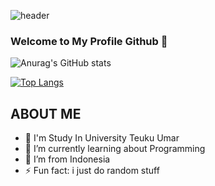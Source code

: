 ![header](https://user-images.githubusercontent.com/73381115/204138853-7e2a6e0c-9804-4224-a786-23eea0f4c26b.png)






### Welcome to My Profile Github 👋
![Anurag's GitHub stats](https://github-readme-stats.vercel.app/api?username=koreoxy&show_icons=true&theme=merko)


[![Top Langs](https://github-readme-stats.vercel.app/api/top-langs/?username=koreoxy&layout=compact)](https://github.com/koreoxy/github-readme-stats)



## ABOUT ME

- 🔭 I'm Study In University Teuku Umar
- 🌱 I’m currently learning about Programming
- 🤔 I’m from Indonesia
- ⚡ Fun fact: i just do random stuff

